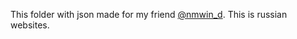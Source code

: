 This folder with json made for my friend [@nmwin_d](https://twitter.com/@nmwin_d).
This is russian websites.
